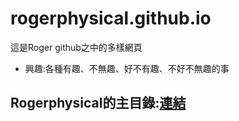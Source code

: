 # rogerphysical.github.io

這是Roger github之中的多樣網頁
* 興趣:各種有趣、不無趣、好不有趣、不好不無趣的事

## Rogerphysical的主目錄:[連結](https://rogerphysical.github.io/index.html)
